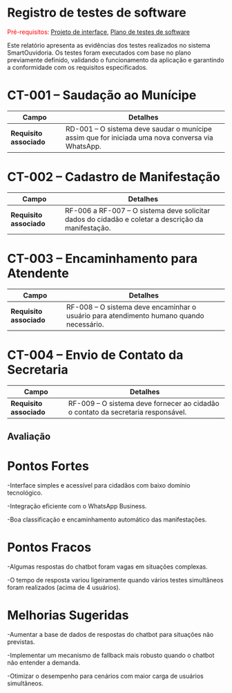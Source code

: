 # Registro de testes de software

<span style="color:red">Pré-requisitos: <a href="05-Projeto-interface.md"> Projeto de interface</a></span>, <a href="08-Plano-testes-software.md"> Plano de testes de software</a>

Este relatório apresenta as evidências dos testes realizados no sistema SmartOuvidoria. Os testes foram executados com base no plano previamente definido, validando o funcionamento da aplicação e garantindo a conformidade com os requisitos especificados.

# CT-001 – Saudação ao Munícipe

| Campo                     | Detalhes                                                                                         |
| ------------------------- | ------------------------------------------------------------------------------------------------ |
| **Requisito associado**   | RD-001 – O sistema deve saudar o munícipe assim que for iniciada uma nova conversa via WhatsApp. |


# CT-002 – Cadastro de Manifestação

| Campo                     | Detalhes                                                                                           |
| ------------------------- | -------------------------------------------------------------------------------------------------- |
| **Requisito associado**   | RF-006 a RF-007 – O sistema deve solicitar dados do cidadão e coletar a descrição da manifestação. |


# CT-003 – Encaminhamento para Atendente

| Campo                     | Detalhes                                                                                |
| ------------------------- | --------------------------------------------------------------------------------------- |
| **Requisito associado**   | RF-008 – O sistema deve encaminhar o usuário para atendimento humano quando necessário. |


# CT-004 – Envio de Contato da Secretaria

| Campo                     | Detalhes                                                                         |
| ------------------------- | -------------------------------------------------------------------------------- |
| **Requisito associado**   | RF-009 – O sistema deve fornecer ao cidadão o contato da secretaria responsável. |



## Avaliação

# Pontos Fortes
-Interface simples e acessível para cidadãos com baixo domínio tecnológico.

-Integração eficiente com o WhatsApp Business.

-Boa classificação e encaminhamento automático das manifestações.

# Pontos Fracos
-Algumas respostas do chatbot foram vagas em situações complexas.

-O tempo de resposta variou ligeiramente quando vários testes simultâneos foram realizados (acima de 4 usuários).

# Melhorias Sugeridas
-Aumentar a base de dados de respostas do chatbot para situações não previstas.

-Implementar um mecanismo de fallback mais robusto quando o chatbot não entender a demanda.

-Otimizar o desempenho para cenários com maior carga de usuários simultâneos.
